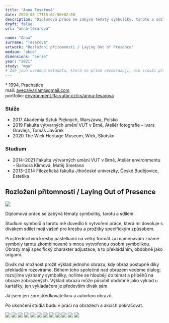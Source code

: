 ```yaml
---
title: "Anna Tesařová"
date: 2020-08-17T15:02:56+02:00
description: "Diplomová práce se zabývá tématy symboliky, tarotu a sdílení."
draft: false
url: "anna-tesarova"

name: "Anna"
surname: "Tesařová"
artwork: "Rozložení přítomnosti / Laying Out of Presence"
medium: "akce"
dimensions: "série"
year: "2021"
study: "mga"
# Zde jsou uvedená metadata, která se přímo nezobrazují, ale slouží při generování webu - tagů pro Facebook a Twitter, atd.
---
```


\* 1994, Prachatice  
mail: avecalvariam@gmail.com  
portfolio: [environment.ffa.vutbr.cz/cs/anna-tesarova](http://environment.ffa.vutbr.cz/cs/anna-tesarova)

### Stáže
* 2017 Akademia Sztuk Pięknych, Warszawa, Polsko
* 2019 Fakulta výtvarných umění VUT v Brně, Ateliér fotografie – Ivars Gravlejs, Tomáš Javůrek
* 2020 The Wick Heritage Museum, Wick, Skotsko

### Studium
* 2014–2021 Fakulta výtvarných umění VUT v Brně, Ateliér environmentu – Barbora Klímová, Matěj Smetana
* 2013–2014 Filozofická fakulta Jihočeské univerzity, České Budějovice, Estetika

## Rozložení přítomnosti / Laying Out of Presence

![](/2021/tesarova/1.jpg)

Diplomová práce se zabývá tématy symboliky, tarotu a sdílení.

Studium symbolů a tarotu mě dovedlo k vytvoření práce, která mi dovoluje s divákem sdílet moji vášeň pro kresbu a prožitky specifickým způsobem.

Prostřednictvím kresby pastelkami na velký formát zaznamenávám známé symboly tarotu zkombinované s mnou vytvořenou osobní symbolikou.
Obrazy mají specifický charakter adjustace, a to překládáním, obdobně jako origami.

Divák má možnost prožít výklad jednoho obrazu, kdy obraz postupně díky překladům rozevíráme.
Během toho společně nad obrazem vedeme dialog; rozvíjíme významy symboliky, noříme se hlouběji do témat a příběhů na obraze zobrazených.
Výklad obrazu může působit obdobně jako výklad u kartářky, jen vykladačem je především divák sám.

Já jsem jen zprostředkovatelkou a autorkou obrazů.

Po ukončení studia budu v práci na obrazech a akcích pokračovat.

![](/2021/tesarova/2.jpg)
![](/2021/tesarova/3.jpg)
![](/2021/tesarova/3b.jpg)
![](/2021/tesarova/4.jpg)
![](/2021/tesarova/4a.jpg)
![](/2021/tesarova/4b.jpg)
![](/2021/tesarova/5.jpg)
![](/2021/tesarova/5a.jpg)
![](/2021/tesarova/6.jpg)
![](/2021/tesarova/5955.jpg)
![](/2021/tesarova/6416.jpg)
![](/2021/tesarova/6647.jpg)
